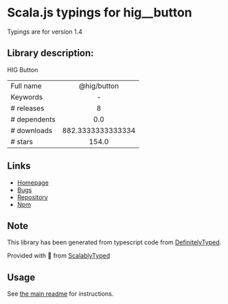 
# Scala.js typings for hig__button

Typings are for version 1.4

## Library description:
HIG Button

|                    |                 |
| ------------------ | :-------------: |
| Full name          | @hig/button |
| Keywords           | - |
| # releases         | 8 |
| # dependents       | 0.0 |
| # downloads        | 882.3333333333334 |
| # stars            | 154.0 |

## Links
- [Homepage](https://github.com/Autodesk/hig#readme)
- [Bugs](https://github.com/Autodesk/hig/issues)
- [Repository](https://github.com/Autodesk/hig)
- [Npm](https://www.npmjs.com/package/%40hig%2Fbutton)
    


## Note
This library has been generated from typescript code from [DefinitelyTyped](https://definitelytyped.org).

Provided with :purple_heart: from [ScalablyTyped](https://github.com/oyvindberg/ScalablyTyped)

## Usage
See [the main readme](../../readme.md) for instructions.



